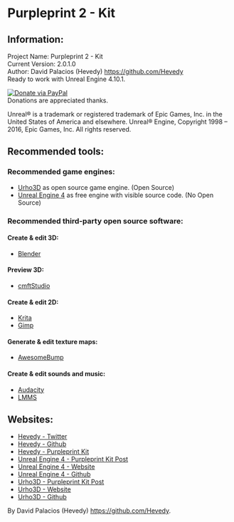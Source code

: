 # Purpleprint 2 - Kit


## Information:
Project Name: Purpleprint 2 - Kit   
Current Version: 2.0.1.0  
Author: David Palacios (Hevedy) <https://github.com/Hevedy>  
Ready to work with Unreal Engine 4.10.1.  


[![Donate via PayPal](https://www.paypalobjects.com/en_US/ES/i/btn/btn_donateCC_LG.gif)](https://streampro.io/tip/hevedy)  
Donations are appreciated thanks.


Unreal® is a trademark or registered trademark of Epic Games, Inc. in the United States of America and elsewhere.
Unreal® Engine, Copyright 1998 – 2016, Epic Games, Inc. All rights reserved.





## Recommended tools:
### Recommended game engines:
- [Urho3D][Urho3DL] as open source game engine. (Open Source)
- [Unreal Engine 4][UnrealEngine4L] as free engine with visible source code. (No Open Source)

### Recommended third-party open source software:
#### Create & edit 3D:
- [Blender][BlenderL]

#### Preview 3D:
- [cmftStudio][cmftStudioL]

#### Create & edit 2D:
- [Krita][KritaL]
- [Gimp][GimpL]

#### Generate & edit texture maps:
- [AwesomeBump][AwesomeBumpL]

#### Create & edit sounds and music:
- [Audacity][AudacityL]
- [LMMS][LMMSL]


## Websites:
- [Hevedy - Twitter][HevedyTwitter]
- [Hevedy - Github][HevedyGithub]
- [Hevedy - Purpleprint Kit][PurpleprintKitGithub]
- [Unreal Engine 4 - Purpleprint Kit Post][UE4PostPK]
- [Unreal Engine 4 - Website][UE4Website]
- [Unreal Engine 4 - Github][UE4Github]
- [Urho3D - Purpleprint Kit Post][Urho3DPostPK]
- [Urho3D - Website][Urho3DWebsite]
- [Urho3D - Github][Urho3DGithub]




By David Palacios (Hevedy) <https://github.com/Hevedy>.


[Urho3DL]: http://urho3d.github.io/
[UnrealEngine4L]: https://www.unrealengine.com/
[BlenderL]: http://www.blender.org/
[cmftStudioL]: https://github.com/dariomanesku/cmftStudio
[KritaL]: https://krita.org/
[GimpL]: http://www.gimp.org/
[AwesomeBumpL]: https://github.com/kmkolasinski/AwesomeBump
[AudacityL]: http://audacityteam.org/
[LMMSL]: https://lmms.io/

[HevedyTwitter]: https://twitter.com/Hevedy
[HevedyGithub]: https://github.com/Hevedy
[PurpleprintKitGithub]: https://github.com/Hevedy/PurpleprintKit
[Urho3DGithub]: https://github.com/urho3d/Urho3D
[Urho3DWebsite]: http://urho3d.github.io/
[Urho3DPostPK]: http://urho3d.prophpbb.com/topic727.html
[UE4Github]: https://github.com/EpicGames/UnrealEngine
[UE4Website]: https://www.unrealengine.com/
[UE4PostPK]: https://forums.unrealengine.com/showthread.php?55984-Purpleprint-Kit-for-Unreal-Engine-4-amp-Urho3D
[Trello]: https://trello.com/b/vx7Ydo7I/public-projects
[Roboto]: http://www.google.com/fonts/specimen/Roboto
